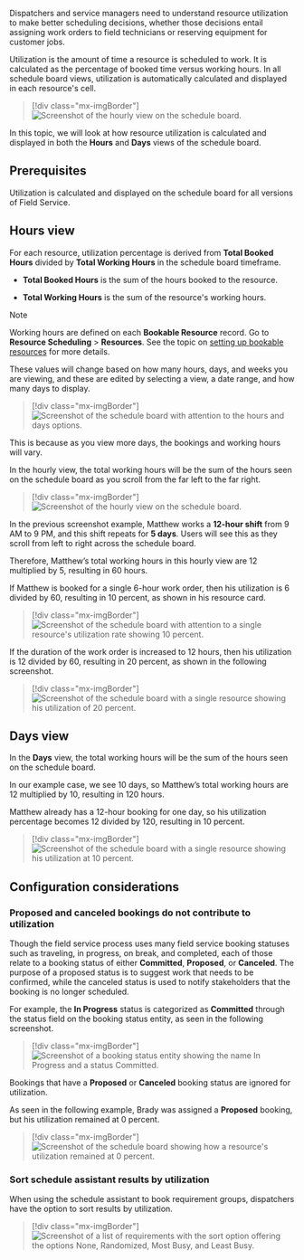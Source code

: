 Dispatchers and service managers need to understand resource utilization to make better scheduling decisions, whether those decisions entail assigning work orders to field technicians or reserving equipment for customer jobs.  

Utilization is the amount of time a resource is scheduled to work. It is calculated as the percentage of booked time versus working hours. In all schedule board views, utilization is automatically calculated and displayed in each resource's cell.


> [!div class="mx-imgBorder"]
> ![Screenshot of the hourly view on the schedule board.](../../field-service/media/schedule-board-utilization.png)

In this topic, we will look at how resource utilization is calculated and displayed in both the **Hours** and **Days** views of the schedule board.

## Prerequisites

Utilization is calculated and displayed on the schedule board for all versions of Field Service.

## Hours view

For each resource, utilization percentage is derived from **Total Booked Hours** divided by **Total Working Hours** in the schedule board timeframe.

- **Total Booked Hours** is the sum of the hours booked to the resource.

- **Total Working Hours** is the sum of the resource's working hours.

> [!Note]
> Working hours are defined on each **Bookable Resource** record. Go to **Resource Scheduling** > **Resources**. See the topic on [setting up bookable resources](../../field-service/set-up-bookable-resources.md) for more details.

These values will change based on how many hours, days, and weeks you are viewing, and these are edited by selecting a view, a date range, and how many days to display.

> [!div class="mx-imgBorder"]
> ![Screenshot of the schedule board with attention to the hours and days options.](../../field-service/media/schedule-board-utilization-edit-time.png)

This is because as you view more days, the bookings and working hours will vary. 

In the hourly view, the total working hours will be the sum of the hours seen on the schedule board as you scroll from the far left to the far right. 

> [!div class="mx-imgBorder"]
> ![Screenshot of the hourly view on the schedule board.](../../field-service/media/schedule-board-utilization-hourly-view.png)
 
In the previous screenshot example, Matthew works a **12-hour shift** from 9 AM to 9 PM, and this shift repeats for **5 days**. Users will see this as they scroll from left to right across the schedule board.

Therefore, Matthew’s total working hours in this hourly view are 12 multiplied by 5, resulting in 60 hours.

If Matthew is booked for a single 6-hour work order, then his utilization is 6 divided by 60, resulting in 10 percent, as shown in his resource card.
 
> [!div class="mx-imgBorder"]
> ![Screenshot of the schedule board with attention to a single resource's utilization rate showing 10 percent.](../../field-service/media/schedule-board-utilization-hourly-view-booked.png)


If the duration of the work order is increased to 12 hours, then his utilization is 12 divided by 60, resulting in 20 percent, as shown in the following screenshot.
 
> [!div class="mx-imgBorder"]
> ![Screenshot of the schedule board with a single resource showing his utilization of 20 percent.](../../field-service/media/schedule-board-utilization-hourly-view-booked-more.png)

## Days view

In the **Days** view, the total working hours will be the sum of the hours seen on the schedule board.

In our example case, we see 10 days, so Matthew’s total working hours are 12 multiplied by 10, resulting in 120 hours.

Matthew already has a 12-hour booking for one day, so his utilization percentage becomes 12 divided by 120, resulting in 10 percent.
 
> [!div class="mx-imgBorder"]
> ![Screenshot of the schedule board with a single resource showing his utilization at 10 percent.](../../field-service/media/schedule-board-utilization-days-view.png)


## Configuration considerations

### Proposed and canceled bookings do not contribute to utilization

Though the field service process uses many field service booking statuses such as traveling, in progress, on break, and completed, each of those relate to a booking status of either **Committed**, **Proposed**, or **Canceled**. The purpose of a proposed status is to suggest work that needs to be confirmed, while the canceled status is used to notify stakeholders that the booking is no longer scheduled. 

For example, the **In Progress** status is categorized as **Committed** through the status field on the booking status entity, as seen in the following screenshot.

> [!div class="mx-imgBorder"]
> ![Screenshot of a booking status entity showing the name **In Progress** and a status **Committed**.](../../field-service/media/schedule-board-utilization-in-progress-status.png)

Bookings that have a **Proposed** or **Canceled** booking status are ignored for utilization. 

As seen in the following example, Brady was assigned a **Proposed** booking, but his utilization remained at 0 percent.

> [!div class="mx-imgBorder"]
> ![Screenshot of the schedule board showing how a resource's utilization remained at 0 percent.](../../field-service/media/schedule-board-utilization-proposed.png)


### Sort schedule assistant results by utilization

When using the schedule assistant to book requirement groups, dispatchers have the option to sort results by utilization.

> [!div class="mx-imgBorder"]
> ![Screenshot of a list of requirements with the sort option offering the options None, Randomized, Most Busy, and Least Busy.](../../field-service/media/schedule-board-utilization-schedule-assistant-sort.png)
